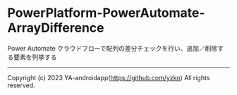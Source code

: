 # PowerPlatform-PowerAutomate-ArrayDifference

Power Automate クラウドフローで配列の差分チェックを行い、追加／削除する要素を列挙する

---

Copyright (c) 2023 YA-androidapp(https://github.com/yzkn) All rights reserved.
